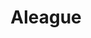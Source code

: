 ---
title: Aleague
crosslinks:
- soccer
- BrasilOnReddit
- u_imguralbumbot
- soccerstreams
- youtubot
- AleagueGoneWild
- livven
- NewcastleUnitedJets
- autotldr
- SydneyFC
- nrl
- nzfootball
- melbourne
- hmmm
- JLeague
- naut
- WellingtonPhoenix
- metalgearsolid
- LeedsUnited
- Steve_Smith
---